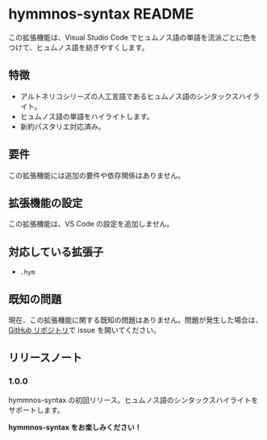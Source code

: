 # hymmnos-syntax README

この拡張機能は、Visual Studio Code でヒュムノス語の単語を流派ごとに色をつけて、ヒュムノス語を紡ぎやすくします。

## 特徴

- アルトネリコシリーズの人工言語であるヒュムノス語のシンタックスハイライト。
- ヒュムノス語の単語をハイライトします。
- 新約パスタリエ対応済み。

## 要件

この拡張機能には追加の要件や依存関係はありません。

## 拡張機能の設定

この拡張機能は、VS Code の設定を追加しません。

## 対応している拡張子

- `.hym`

## 既知の問題

現在、この拡張機能に関する既知の問題はありません。問題が発生した場合は、[GitHub リポジトリ](https://github.com/tyon-tyon/hymmnos-syntax/issues)で issue を開いてください。

## リリースノート

### 1.0.0

hymmnos-syntax の初回リリース。ヒュムノス語のシンタックスハイライトをサポートします。

**hymmnos-syntax をお楽しみください！**
